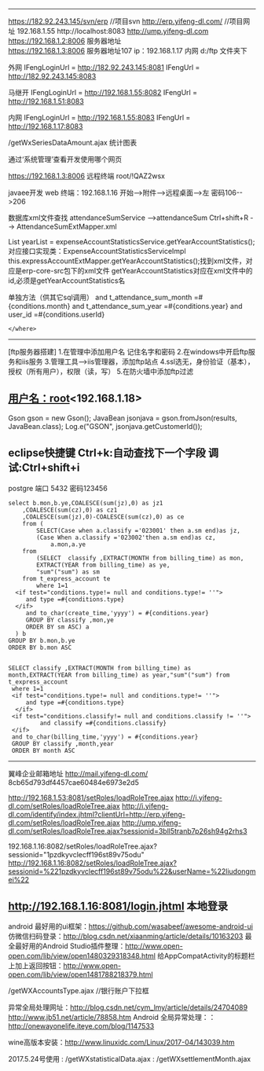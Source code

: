 ﻿----------------------------------------------------------------------------------------------------------------
https://182.92.243.145/svn/erp   //项目svn
http://erp.yifeng-dl.com/	 //项目网址
192.168.1.55
http://localhost:8083
http://ump.yifeng-dl.com
https://192.168.1.2:8006  服务器地址  
https://192.168.1.3:8006  服务器地址107    ip：192.168.1.17 内网
d:/ftp 文件夹下

外网
IFengLoginUrl = http://182.92.243.145:8081
IFengUrl = http://182.92.243.145:8083 

马继开
IFengLoginUrl = http://192.168.1.55:8082
IFengUrl = http://192.168.1.51:8083

内网
IFengLoginUrl = http://192.168.1.55:8083
IFengUrl = http://192.168.1.17:8083

/getWxSeriesDataAmount.ajax   统计图表

通过‘系统管理’查看开发使用哪个网页

https://192.168.1.3:8006  远程终端 root/!QAZ2wsx 


javaee开发
web 终端：192.168.1.16 开始-->附件-->远程桌面-->左 密码106-->206

数据库xml文件查找
attendanceSumService -->attendanceSum Ctrl+shift+R --> AttendanceSumExtMapper.xml

List<String> yearList = expenseAccountStatisticsService.getYearAccountStatistics();
对应接口实现类：ExpenseAccountStatisticsServiceImpl
this.expressAccountExtMapper.getYearAccountStatistics();找到xml文件，对应是erp-core-src包下的xml文件
getYearAccountStatistics对应在xml文件中的id,必须是getYearAccountStatistics名



单独方法（供其它sql调用）
<sql id="Where_Clause">
    <where>
    	<if test="conditions.month != null and conditions.month != ''">
    		and t_attendance_sum_month =#{conditions.month}
    	</if>
    	<if test="conditions.year != null and conditions.year != ''">
    		and t_attendance_sum_year =#{conditions.year}
    	</if>
    	<if test="conditions.userId!= null and conditions.userId != ''">
    		and user_id =#{conditions.userId}
    	</if>
    	    
    </where>
 </sql>
 
---------------------------------------------------------------------------------------------------------------
 [ftp服务器搭建]
1.在管理中添加用户名 记住名字和密码
2.在windows中开启ftp服务和iis服务
3.管理工具-->iis管理器，添加ftp站点
4.ssl选无，身份验证（基本），授权（所有用户），权限（读，写）
5.在防火墙中添加ftp过滤

[用户名：root](密码：123456)<192.168.1.18>
-----------------------------------------------------------------------------------------------------------------
Gson gson = new Gson();
JavaBean jsonjava = gson.fromJson(results, JavaBean.class);
Log.e("GSON", jsonjava.getCustomerId());

eclipse快捷键
Ctrl+k:自动查找下一个字段
调试:Ctrl+shift+i
-------------------------------------------------------------------------------------------------------------------
postgre 
端口 5432
密码123456


	select b.mon,b.ye,COALESCE(sum(jz),0) as jz1
		,COALESCE(sum(cz),0) as cz1
		,COALESCE(sum(jz),0)-COALESCE(sum(cz),0) as ce 
		from (
			SELECT(Case when a.classify ='023001' then a.sm end)as jz,
			(Case When a.classify ='023002'then a.sm end)as cz,
				a.mon,a.ye
		from
			(SELECT  classify ,EXTRACT(MONTH from billing_time) as mon,
			EXTRACT(YEAR from billing_time) as ye,
			"sum"("sum") as sm 
	    from t_express_account te
			where 1=1
      <if test="conditions.type!= null and conditions.type!= ''">
         and type =#{conditions.type}
      </if>
	     and to_char(create_time,'yyyy') = #{conditions.year} 
	     GROUP BY classify ,mon,ye
	     ORDER BY sm ASC) a
      ) b
	GROUP BY b.mon,b.ye
	ORDER BY b.mon ASC
	
	
	SELECT classify ,EXTRACT(MONTH from billing_time) as month,EXTRACT(YEAR from billing_time) as year,"sum"("sum") from t_express_account
     where 1=1
     <if test="conditions.type!= null and conditions.type!= ''">
         and type =#{conditions.type}
      </if>
     <if test="conditions.classify!= null and conditions.classify != ''">
    		 and classify =#{conditions.classify}
     </if>
     and to_char(billing_time,'yyyy') = #{conditions.year} 
     GROUP BY classify ,month,year
     ORDER BY month ASC
----------------------------------------------------------------------------------------------------------------------------------------------
翼峰企业邮箱地址 http://mail.yifeng-dl.com/
 8cb65d793df4457cae60484e6973e2d5
 
 http://192.168.1.53:8081/setRoles/loadRoleTree.ajax 
 http://i.yifeng-dl.com/setRoles/loadRoleTree.ajax
 http://i.yifeng-dl.com/identify/index.jhtml?clientUrl=http://erp.yifeng-dl.com/setRoles/loadRoleTree.ajax
 http://ump.yifeng-dl.com/setRoles/loadRoleTree.ajax?sessionid=3bll5tranb7p26sh94g2rhs3
 
 192.168.1.16:8082/setRoles/loadRoleTree.ajax?sessionid="1pzdkyvclecff196st89v75odu"
 http://192.168.1.16:8082/setRoles/loadRoleTree.ajax?sessionid=%221pzdkyvclecff196st89v75odu%22&userName=%22liudongmei%22
 
 
 http://192.168.1.16:8081/login.jhtml   本地登录
 ----------------------------------------------------------------------------------------------------------------------------------------------
android 最好用的ui框架：https://github.com/wasabeef/awesome-android-ui
仿微信扫码登录：http://blog.csdn.net/xiaanming/article/details/10163203
最全最好用的Android Studio插件整理：http://www.open-open.com/lib/view/open1480329318348.html
给AppCompatActivity的标题栏上加上返回按钮：http://www.open-open.com/lib/view/open1481788218379.html

/getWXAccountsType.ajax //银行账户下拉框

异常全局处理网址：http://blog.csdn.net/cym_lmy/article/details/24704089 
http://www.jb51.net/article/78858.htm
Android 全局异常处理：：http://onewayonelife.iteye.com/blog/1147533

wine高版本安装：http://www.linuxidc.com/Linux/2017-04/143039.htm


2017.5.24号使用
:
/getWXstatisticalData.ajax
:
/getWXsettlementMonth.ajax




























